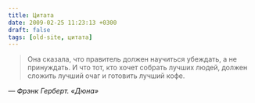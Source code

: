 ```yaml
---
title: Цитата
date: 2009-02-25 11:23:13 +0300
draft: false
tags: [old-site, цитата]
---
```

> Она сказала, что правитель должен научиться убеждать, а не принуждать. И что тот, кто хочет собрать лучших людей, должен сложить лучший очаг и готовить лучший кофе.

_— Фрэнк Герберт. «Дюна»_
<!--more-->